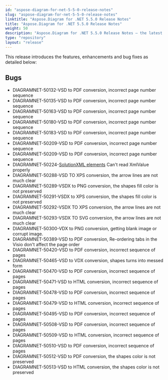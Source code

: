 ```yaml
---
id: "aspose-diagram-for-net-5-5-0-release-notes"
slug: "aspose-diagram-for-net-5-5-0-release-notes"
linktitle: "Aspose.Diagram for .NET 5.5.0 Release Notes"
title: "Aspose.Diagram for .NET 5.5.0 Release Notes"
weight: 50
description: "Aspose.Diagram for .NET 5.5.0 Release Notes – the latest updates and fixes."
type: "repository"
layout: "release"
---
```


This release introduces the features, enhancements and bug fixes as detailed below:
## **Bugs**
- DIAGRAMNET-50132-VSD to PDF conversion, incorrect page number sequence
- DIAGRAMNET-50135-VSD to PDF conversion, incorrect page number sequence
- DIAGRAMNET-50163-VSD to PDF conversion, incorrect page number sequence
- DIAGRAMNET-50180-VSD to PDF conversion, incorrect page number sequence
- DIAGRAMNET-50183-VSD to PDF conversion, incorrect page number sequence
- DIAGRAMNET-50209-VSD to PDF conversion, incorrect page number sequence 
- DIAGRAMNET-50209-VSD to PDF conversion, incorrect page number sequence
- DIAGRAMNET-50224-[SolutionXML elements](https://reference.aspose.com/diagram/net/aspose.diagram/solutionxml) Can't read XmlValue properly
- DIAGRAMNET-50288-VSD TO XPS conversion, the arrow lines are not much clear
- DIAGRAMNET-50289-VSDX to PNG conversion, the shapes fill color is not preserved
- DIAGRAMNET-50291-VSDX to XPS conversion, the shapes fill color is not preserved
- DIAGRAMNET-50292-VSDX TO XPS conversion, the arrow lines are not much clear
- DIAGRAMNET-50293-VSDX TO SVG conversion, the arrow lines are not much clear
- DIAGRAMNET-50300-VDX to PNG conversion, getting blank image or corrupt image.
- DIAGRAMNET-50389-VSD to PDF conversion, Re-ordering tabs in the Visio don't affect the page order
- DIAGRAMNET-50420-VSD to PDF conversion, incorrect sequence of pages
- DIAGRAMNET-50465-VSD to VDX conversion, shapes turns into messed form
- DIAGRAMNET-50470-VSD to PDF conversion, incorrect sequence of pages
- DIAGRAMNET-50471-VSD to HTML conversion, incorrect sequence of pages
- DIAGRAMNET-50478-VSD to PDF conversion, incorrect sequence of pages
- DIAGRAMNET-50479-VSD to HTML conversion, incorrect sequence of pages
- DIAGRAMNET-50495-VSD to PDF conversion, incorrect sequence of pages
- DIAGRAMNET-50508-VSD to PDF conversion, incorrect sequence of pages
- DIAGRAMNET-50509-VSD to HTML conversion, incorrect sequence of pages
- DIAGRAMNET-50510-VSD to PDF conversion, incorrect sequence of pages
- DIAGRAMNET-50512-VSD to PDF conversion, the shapes color is not preserved
- DIAGRAMNET-50513-VSD to HTML conversion, the shapes color is not preserved
